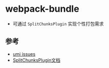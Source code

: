 # webpack-bundle

- 可通过 `SplitChunksPlugin` 实现个性打包需求 

## 参考
- [umi issues](https://github.com/umijs/umi/issues/1015) 
- [SplitChunksPlugin文档](https://webpack.js.org/plugins/split-chunks-plugin/)

